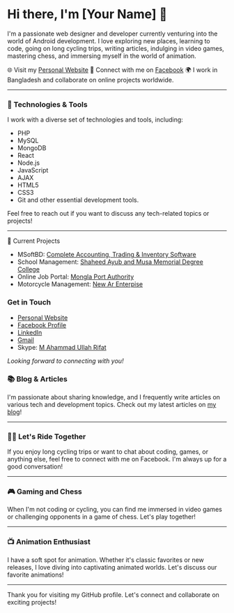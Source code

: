# Hi there, I'm [Your Name] 👋

I'm a passionate web designer and developer currently venturing into the world of Android development. I love exploring new places, learning to code, going on long cycling trips, writing articles, indulging in video games, mastering chess, and immersing myself in the world of animation.

🌐 Visit my [Personal Website](https://rifat.blog)
📱 Connect with me on [Facebook](https://fb.com/maurifat.15)
🌍 I work in Bangladesh and collaborate on online projects worldwide.

---

### 🔧 Technologies & Tools

I work with a diverse set of technologies and tools, including:

- PHP
- MySQL
- MongoDB
- React
- Node.js
- JavaScript
- AJAX
- HTML5
- CSS3
- Git and other essential development tools.

Feel free to reach out if you want to discuss any tech-related topics or projects!

---

🚀 Current Projects
- MSoftBD: [Complete Accounting, Trading & Inventory Software](https://msoftbd.com)
- School Management: [Shaheed Ayub and Musa Memorial Degree College](http://ayubmusacollege.com)
- Online Job Portal: [Mongla Port Authority](https://www.mpajobsbd.com/)
- Motorcycle Management: [New Ar Enterpise](https://newarenterprise.com/)

### Get in Touch

- [Personal Website](https://rifat.blog)
- [Facebook Profile](https://fb.com/maurifat.15)
- [LinkedIn](https://www.linkedin.com/in/maurifat15)
- [Gmail](mailto:maurifat.15@gmail.com)
- Skype: [M Ahammad Ullah Rifat](https://join.skype.com/invite/WDEFWLouQp8E)

*Looking forward to connecting with you!*

### 📚 Blog & Articles

I'm passionate about sharing knowledge, and I frequently write articles on various tech and development topics. Check out my latest articles on [my blog](https://rifat.blog)!

---

### 🚴‍♀️ Let's Ride Together

If you enjoy long cycling trips or want to chat about coding, games, or anything else, feel free to connect with me on Facebook. I'm always up for a good conversation!

---

### 🎮 Gaming and Chess

When I'm not coding or cycling, you can find me immersed in video games or challenging opponents in a game of chess. Let's play together!

---

### 📺 Animation Enthusiast

I have a soft spot for animation. Whether it's classic favorites or new releases, I love diving into captivating animated worlds. Let's discuss our favorite animations!

---

Thank you for visiting my GitHub profile. Let's connect and collaborate on exciting projects!
